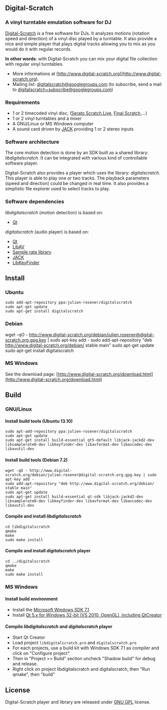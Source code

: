 Digital-Scratch
--------------

### A vinyl turntable emulation software for DJ

[Digital-Scratch](http://www.digital-scratch.org/ "Digital-scratch") is a free software for DJs. It analyzes motions (rotation speed and direction) of a vinyl disc played by a turntable. It also provide a nice and simple player that plays digital tracks allowing you to mix as you would do it with regular records.  

__In other words__: with Digital-Scratch you can mix your digital file collection with regular vinyl turntables.

* More informations at [http://www.digital-scratch.org](http://www.digital-scratch.org).
* Mailing list: digitalscratch@googlegroups.com (to subscribe, send a mail to digitalscratch+subscribe@googlegroups.com)

### Requirements

* 1 or 2 timecoded vinyl disc, ([Serato Scratch Live](http://serato.com/scratchlive), [Final Scratch](http://en.wikipedia.org/wiki/Final_Scratch),...)
* 1 or 2 vinyl turntables and a mixer
* A GNU/Linux or MS Windows computer
* A sound card driven by [JACK](http://jackaudio.org/) providing 1 or 2 stereo inputs

### Software architecture

The core motion detection is done by an SDK built as a shared library: _libdigitalscratch_. It can be integrated with various kind of controllable software player.

Digital-Scratch also provides a player which uses the library: _digitalscratch_. This player is able to play one or two tracks. The playback parameters (speed and direction) could be changed in real time. It also provides a simplistic file explorer used to select tracks to play.

### Software dependencies

_libdigitalscratch_ (motion detection) is based on:
* [Qt](http://qt-project.org)

_digitalscratch_ (audio player) is based on:
* [Qt](http://qt-project.org)
* [LibAV](http://libav.org)
* [Sample rate library](http://www.mega-nerd.com/SRC/)
* [JACK](http://jackaudio.org/)
* [LibKeyFinder](http://www.ibrahimshaath.co.uk/keyfinder/)

Install
--------------

### Ubuntu
    sudo add-apt-repository ppa:julien-rosener/digitalscratch
    sudo apt-get update
    sudo apt-get install digitalscratch

### Debian
wget -qO - http://www.digital-scratch.org/debian/julien.rosener@digital-scratch.org.gpg.key | sudo apt-key add -
sudo add-apt-repository "deb http://www.digital-scratch.org/debian/ stable main"
    sudo apt-get update
    sudo apt-get install digitalscratch

### MS Windows
See the download page: [http://www.digital-scratch.org/download.html](http://www.digital-scratch.org/download.html)

Build
--------------

### GNU/Linux

#### Install build tools (Ubuntu 13.10)
    sudo apt-add-repository ppa:julien-rosener/digitalscratch
    sudo apt-get update
    sudo apt-get install build-essential qt5-default libjack-jackd2-dev libsamplerate0-dev libkeyfinder-dev libavformat-dev libavcodec-dev libavutil-dev
    
#### Install build tools (Debian 7.2)
    wget -qO - http://www.digital-scratch.org/debian/julien.rosener@digital-scratch.org.gpg.key | sudo apt-key add -
    sudo add-apt-repository "deb http://www.digital-scratch.org/debian/ stable main"
    sudo apt-get update
    sudo apt-get install build-essential qt-sdk libjack-jackd2-dev libsamplerate0-dev libkeyfinder-dev libavformat-dev libavcodec-dev libavutil-dev

#### Compile and install _libdigitalscratch_
    cd libdigitalscratch
    qmake
    make
    sudo make install

#### Compile and install _digitalscratch_ player
    cd ../digitalscratch
    qmake
    make
    sudo make install
    
### MS Windows

#### Install build environment
* Install the [Microsoft Windows SDK 7.1](http://www.microsoft.com/en-us/download/details.aspx?id=8279)
* Install [Qt 5.x for Windows 32-bit (VS 2010, OpenGL), including QtCreator](http://qt-project.org/downloads)
    
#### Compile _libdigitalscratch_ and _digitalscratch_ player
* Start Qt Creator
* Load project `libdigitalscratch.pro` and `digitalscratch.pro`
* For each projects, use a build kit with Windows SDK 7.1 as compiler and click on "Configure project"
* Then in "Project >> Build" section uncheck "Shadow build" for debug and release.
* Right click on project libdigitalscratch and digitalscratch, then "Run qmake", then "build"

License
--------------

Digital-Scratch player and library are released under [GNU GPL](http://www.gnu.org/copyleft/gpl.html) license.
